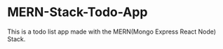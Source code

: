 # MERN-Stack-Todo-App

This is a todo list app made with the MERN(Mongo Express React Node) Stack.  

